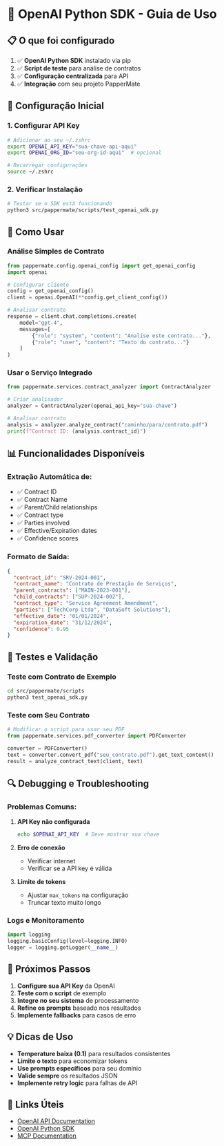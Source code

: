 # 🚀 OpenAI Python SDK - Guia de Uso

## 📋 **O que foi configurado**

1. ✅ **OpenAI Python SDK** instalado via pip
2. ✅ **Script de teste** para análise de contratos
3. ✅ **Configuração centralizada** para API
4. ✅ **Integração** com seu projeto PapperMate

## 🔧 **Configuração Inicial**

### **1. Configurar API Key**
```bash
# Adicionar ao seu ~/.zshrc
export OPENAI_API_KEY="sua-chave-api-aqui"
export OPENAI_ORG_ID="seu-org-id-aqui"  # opcional

# Recarregar configurações
source ~/.zshrc
```

### **2. Verificar Instalação**
```bash
# Testar se o SDK está funcionando
python3 src/pappermate/scripts/test_openai_sdk.py
```

## 🎯 **Como Usar**

### **Análise Simples de Contrato**
```python
from pappermate.config.openai_config import get_openai_config
import openai

# Configurar cliente
config = get_openai_config()
client = openai.OpenAI(**config.get_client_config())

# Analisar contrato
response = client.chat.completions.create(
    model="gpt-4",
    messages=[
        {"role": "system", "content": "Analise este contrato..."},
        {"role": "user", "content": "Texto do contrato..."}
    ]
)
```

### **Usar o Serviço Integrado**
```python
from pappermate.services.contract_analyzer import ContractAnalyzer

# Criar analisador
analyzer = ContractAnalyzer(openai_api_key="sua-chave")

# Analisar contrato
analysis = analyzer.analyze_contract("caminho/para/contrato.pdf")
print(f"Contract ID: {analysis.contract_id}")
```

## 📊 **Funcionalidades Disponíveis**

### **Extração Automática de:**
- ✅ Contract ID
- ✅ Contract Name
- ✅ Parent/Child relationships
- ✅ Contract type
- ✅ Parties involved
- ✅ Effective/Expiration dates
- ✅ Confidence scores

### **Formato de Saída:**
```json
{
  "contract_id": "SRV-2024-001",
  "contract_name": "Contrato de Prestação de Serviços",
  "parent_contracts": ["MAIN-2023-001"],
  "child_contracts": ["SUP-2024-002"],
  "contract_type": "Service Agreement Amendment",
  "parties": ["TechCorp Ltda", "DataSoft Solutions"],
  "effective_date": "01/01/2024",
  "expiration_date": "31/12/2024",
  "confidence": 0.95
}
```

## 🧪 **Testes e Validação**

### **Teste com Contrato de Exemplo**
```bash
cd src/pappermate/scripts
python3 test_openai_sdk.py
```

### **Teste com Seu Contrato**
```python
# Modificar o script para usar seu PDF
from pappermate.services.pdf_converter import PDFConverter

converter = PDFConverter()
text = converter.convert_pdf("seu_contrato.pdf").get_text_content()
result = analyze_contract_text(client, text)
```

## 🔍 **Debugging e Troubleshooting**

### **Problemas Comuns:**

1. **API Key não configurada**
   ```bash
   echo $OPENAI_API_KEY  # Deve mostrar sua chave
   ```

2. **Erro de conexão**
   - Verificar internet
   - Verificar se a API key é válida

3. **Limite de tokens**
   - Ajustar `max_tokens` na configuração
   - Truncar texto muito longo

### **Logs e Monitoramento**
```python
import logging
logging.basicConfig(level=logging.INFO)
logger = logging.getLogger(__name__)
```

## 🚀 **Próximos Passos**

1. **Configure sua API Key** da OpenAI
2. **Teste com o script** de exemplo
3. **Integre no seu sistema** de processamento
4. **Refine os prompts** baseado nos resultados
5. **Implemente fallbacks** para casos de erro

## 💡 **Dicas de Uso**

- **Temperature baixa (0.1)** para resultados consistentes
- **Limite o texto** para economizar tokens
- **Use prompts específicos** para seu domínio
- **Valide sempre** os resultados JSON
- **Implemente retry logic** para falhas de API

## 🔗 **Links Úteis**

- [OpenAI API Documentation](https://platform.openai.com/docs)
- [OpenAI Python SDK](https://github.com/openai/openai-python)
- [MCP Documentation](https://platform.openai.com/docs/mcp)
